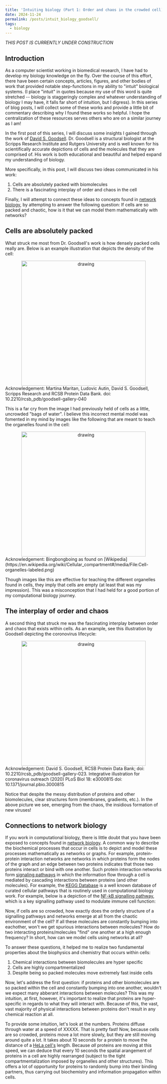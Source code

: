 ```yaml
---
title: 'Intuiting biology (Part 1: Order and chaos in the crowded cell)'
date: 2024-11-24
permalink: /posts/intuit_biology_goodsell/
tags:
  - biology
---
```


_THIS POST IS CURRENTLY UNDER CONSTRUCTION_

Introduction
------------

As a computer scientist working in biomedical research, I have had to develop my biology knowledge on the fly. Over the course of this effort, there have been certain concepts, articles, figures, and other bodies of work that provided notable step-functions in my ability to "intuit" biological systems. (I place "intuit" in quotes because my use of this word is quite stretched -- biology is staggeringly complex and whatever understanding of biology I may have, it falls far short of intuition, but I digress). In this series of blog posts, I will collect some of these works and provide a little bit of commentary describing why I found these works so helpful. I hope the centralization of these resources serves others who are on a similar journey as I am!

In the first post of this series, I will discuss some insights I gained through the work of [David S. Goodsell](https://en.wikipedia.org/wiki/David_Goodsell). Dr. Goodsell is a structural biologist at the Scripps Research Institute and Rutgers University and is well known for his scientifically accurate depictions of cells and the molecules that they are comprised of. His work is both educational and beautiful and helped expand my understanding of biology.

More specifically, in this post, I will discuss two ideas communicated in his work:

1. Cells are absolutely packed with biomolecules
2. There is a fascinating interplay of order and chaos in the cell

Finally, I will attempt to connect these ideas to concepts found in [network biology](https://en.wikipedia.org/wiki/Biological_network), by attempting to answer the following question: If cells are so packed and chaotic, how is it that we can model them mathematically with networks?


Cells are absolutely packed
---------------------------

What struck me most from Dr. Goodsell's work is how densely packed cells really are. Below is an example illustration that depicts the density of the cell:

<center><img src="https://cdn.rcsb.org/pdb101/goodsell/tif/model-of-a-mycoplasma-cell.tif" alt="drawing" width="400"/></center>
Acknowledgement: Martina Maritan, Ludovic Autin, David S. Goodsell, Scripps Research and RCSB Protein Data Bank. doi: 10.2210/rcsb_pdb/goodsell-gallery-040

This is a far cry from the image I had previously held of cells as a little, uncrowded "bags of water". I believe this incorrect mental model was fomented in my mind by images like the following that are meant to teach the organelles found in the cell:

<center><img src="https://upload.wikimedia.org/wikipedia/commons/4/4b/Cell-organelles-labeled.png" alt="drawing" width="400"/></center>
Acknowledgement: Bingbongboing as found on [Wikipedia](https://en.wikipedia.org/wiki/Cellular_compartment#/media/File:Cell-organelles-labeled.png)

Though images like this are effective for teaching the different organelles found in cells, they imply that cells are empty (at least that was my impression). This was a misconception that I had held for a good portion of my computational biology journey.

The interplay of order and chaos
--------------------------------

A second thing that struck me was the fascinating interplay between order and chaos that exists within cells. As an example, see this illustration by Goodsell depicting the coronovirus lifecycle:

<center><img src="https://cdn.rcsb.org/pdb101/goodsell/png-800/coronavirus-life-cycle.png" alt="drawing" width="400"/></center>
Acknowledgement: David S. Goodsell, RCSB Protein Data Bank; doi: 10.2210/rcsb_pdb/goodsell-gallery-023. Integrative illustration for coronavirus outreach (2020) PLoS Biol 18: e3000815 doi: 10.1371/journal.pbio.3000815

Notice that despite the messy distribution of proteins and other biomolecules, clear structures form (membranes, gradients, etc.). In the above picture we see, emerging from the chaos, the insidious formation of new viruses! 

Connections to network biology
------------------------------

If you work in computational biology, there is little doubt that you have been exposed to concepts found in [network biology](https://en.wikipedia.org/wiki/Biological_network). A common way to describe the biochemical processes that occur in cells is to depict and model these processes mathematically as networks or graphs. For example, protein-protein interaction networks are networks in which proteins form the nodes of the graph and an edge between two proteins indicates that those two proteins interact or bind with one another. Such protein interaction networks form [signaling pathways](https://en.wikipedia.org/wiki/List_of_signalling_pathways) in which the information flow through a cell is mediated by cascading interactions between proteins (and other molecules). For example, the [KEGG Database]() is a well known database of curated cellular pathways that is routinely used in computational biology work. For example, below is a depiction of the [NF-kB signalling pathway](), which is a key signalling pathway used to modulate immune cell function:

Now, if cells are so crowded, how exactly does the orderly structure of a signalling pathways and networks emerge at all from the chaotic environment of the cell? If all these molecules are constantly bumping into eachother, won't we get spurious interactions between molecules? How do two interacting proteins/molecules "find" one another at a high enough frequency? In short, how can we model cells using networks at all?

To answer these questions, it helped me to realize two fundamental properties about the biophysics and chemistry that occurs within cells:

1. Chemical interactions between biomolecules are hyper specific
2. Cells are highly compartmentalized
3. Despite being so packed molecules move extremely fast inside cells

Now, let's address the first question: if proteins and other biomolecules are so packed within the cell and constantly bumping into one another, wouldn't we expect many abberant interactions between molecules? This was my intuition, at first, however, it's important to realize that proteins are hyper-specific in regards to what they will interact with.  Because of this, the vast, vast majority of physical interactions between proteins don't result in any chemical reaction at all. 

To provide some intuition, let's look at the numbers. Proteins diffuse through water at a speed of XXXXX. That is pretty fast! Now, because cells are so crowded, proteins move a lot more slowly, but they are still moving around quite a lot. It takes about 10 seconds for a protein to move the distance of a [HeLa cell's]() length. Because _all_ proteins are moving at this speed, we can deduce that every 10 seconds the spatial arangement of proteins in a cell are highly rearranged (subject to the tight compartmentalization imposed by organelles and other structures). This offers a lot of opportunity for proteins to randomly bump into their binding partners, thus carrying out biochemistry and information propagation within cells.







